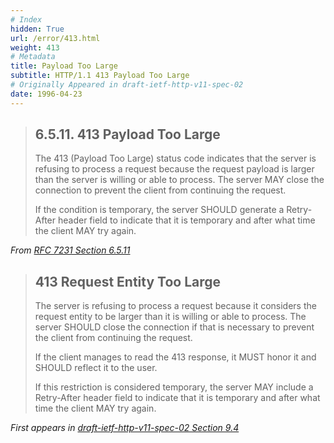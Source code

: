 ```yaml
---
# Index
hidden: True
url: /error/413.html
weight: 413
# Metadata
title: Payload Too Large
subtitle: HTTP/1.1 413 Payload Too Large
# Originally Appeared in draft-ietf-http-v11-spec-02
date: 1996-04-23
---
```


> ## 6.5.11.  413 Payload Too Large
>
> The 413 (Payload Too Large) status code indicates that the server is
> refusing to process a request because the request payload is larger
> than the server is willing or able to process.  The server MAY close
> the connection to prevent the client from continuing the request.
>
> If the condition is temporary, the server SHOULD generate a
> Retry-After header field to indicate that it is temporary and after
> what time the client MAY try again.

<cite>From [RFC 7231 Section 6.5.11](https://tools.ietf.org/html/rfc7231#section-6.5.11)</cite>

> ## 413 Request Entity Too Large
>
> The server is refusing to process a request because it considers the
> request entity to be larger than it is willing or able to process. The
> server SHOULD close the connection if that is necessary to prevent the
> client from continuing the request.
>
> If the client manages to read the 413 response, it MUST honor it and
> SHOULD reflect it to the user.
>
> If this restriction is considered temporary, the server MAY include a
> Retry-After header field to indicate that it is temporary and after what
> time the client MAY try again.

<cite>First appears in [draft-ietf-http-v11-spec-02 Section 9.4](https://tools.ietf.org/html/draft-ietf-http-v11-spec-02#section-9.4)</cite>
